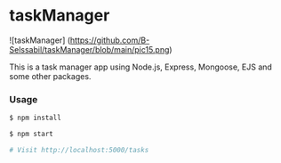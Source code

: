 # taskManager
  ![taskManager] (https://github.com/B-Selssabil/taskManager/blob/main/pic15.png)





This is a task manager app using Node.js, Express, Mongoose, EJS and some other packages.

### Usage

```sh
$ npm install
```

```sh
$ npm start

# Visit http://localhost:5000/tasks
```

